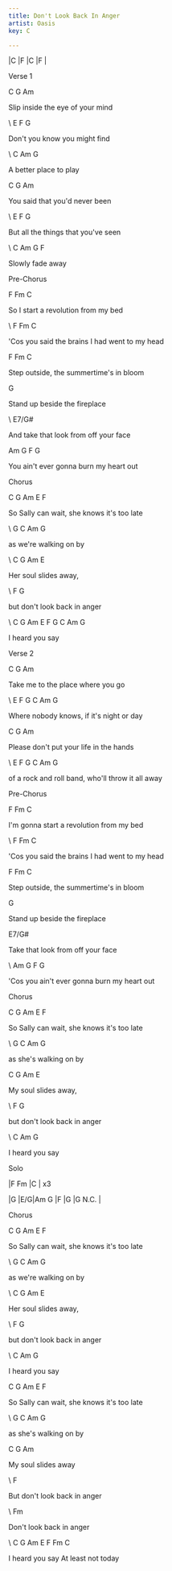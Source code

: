 ```yaml
---
title: Don't Look Back In Anger
artist: Oasis
key: C

---
```

\|C    |F    |C    |F    |

Verse 1

C               G            Am

Slip inside the eye of your mind

\    E              F    G

Don't you know you might find

\    C      Am G

A better place to play

C             G           Am

You said that you'd never been

\    E                  F    G

But all the things that you've seen

\    C    Am G F

Slowly fade away

Pre-Chorus

F                Fm             C

So I start a revolution from my bed

\    F                 Fm             C

'Cos you said the brains I had went to my head

F                 Fm              C

Step outside, the summertime's in bloom

G

Stand up beside the fireplace

\    E7/G#

And take that look from off your face

Am             G             F         G

You ain't ever gonna burn my heart out

Chorus

C  G         Am        E              F

So Sally can wait, she knows it's too late

\    G          C   Am G

as we're walking on by

\    C    G       Am   E

Her soul slides away,

\    F             G

but don't look back in anger

\    C   G   Am   E   F   G   C   Am G

I heard you say

Verse 2

C              G               Am

Take me to the place where you go

\    E      F      G                C    Am G

Where nobody knows, if it's night or day

C                     G           Am

Please don't put your life in the hands

\    E             F     G                    C    Am G

of a rock and roll band, who'll throw it all away

Pre-Chorus

F                     Fm             C

I'm gonna start a revolution from my bed

\    F                 Fm             C

'Cos you said the brains I had went to my head

F                 Fm              C

Step outside, the summertime's in bloom

G

Stand up beside the fireplace

E7/G#

Take that look from off your face

\    Am             G             F         G

'Cos you ain't ever gonna burn my heart out

Chorus

C  G         Am        E              F

So Sally can wait, she knows it's too late

\    G          C   Am G

as she's walking on by

   C    G       Am   E

My soul slides away,

\    F             G

but don't look back in anger

\    C   Am G

I heard you say

Solo

\|F  Fm  |C     | x3

\|G      |E/G|Am  G  |F     |G     |G N.C. |

Chorus

C  G         Am        E              F

So Sally can wait, she knows it's too late

\    G          C   Am G

as we're walking on by

\    C    G       Am   E

Her soul slides away,

\    F             G

but don't look back in anger

\    C    Am G

I heard you say

C  G         Am        E              F

So Sally can wait, she knows it's too late

\    G          C   Am G

as she's walking on by

   C    G       Am

My soul slides away

\    F

But don't look back in anger

\    Fm

Don't look back in anger

\    C   G   Am   E   F   Fm               C

I heard you say                    At least not today
